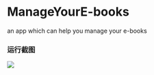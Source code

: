 # ManageYourE-books
an app which can help you manage your e-books
### 运行截图
![](https://gitee.com/snow_zhao/img/raw/master/img/20201005232430.png)
